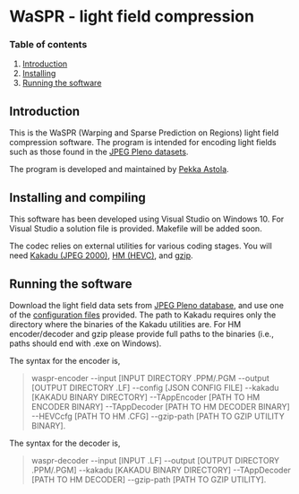 
# WaSPR - light field compression

### Table of contents

 1. [Introduction](#introduction)
 2. [Installing](#installing)
 3. [Running the software](#Running)

## Introduction

This is the WaSPR (Warping and Sparse Prediction on Regions) light field compression software. The program is intended for encoding light fields such as those found in the [JPEG Pleno datasets](https://jpeg.org/plenodb/lf/pleno_lf/). 

The program is developed and maintained by [Pekka Astola](http://www.cs.tut.fi/~astolap/).

## Installing and compiling

This software has been developed using Visual Studio on Windows 10. For Visual Studio a solution file is provided. Makefile will be added soon.

The codec relies on external utilities for various coding stages. You will need [Kakadu (JPEG 2000)](https://kakadusoftware.com/downloads/), [HM (HEVC)](https://hevc.hhi.fraunhofer.de/), and [gzip](https://www.gzip.org/).

## Running the software

Download the light field data sets from [JPEG Pleno database](https://jpeg.org/plenodb/lf/pleno_lf/), and use one of the [configuration files](https://github.com/astolap/WaSPR/blob/master/configuration_files) provided. The path to Kakadu requires only the directory where the binaries of the Kakadu utilities are. For HM encoder/decoder and gzip please provide full paths to the binaries (i.e., paths should end with .exe on Windows).

The syntax for the encoder is,
> waspr-encoder --input [INPUT DIRECTORY .PPM/.PGM --output [OUTPUT DIRECTORY .LF] --config [JSON CONFIG FILE] --kakadu [KAKADU BINARY DIRECTORY] --TAppEncoder [PATH TO HM ENCODER BINARY] --TAppDecoder [PATH TO HM DECODER BINARY] --HEVCcfg [PATH TO HM .CFG] --gzip-path  [PATH TO GZIP UTILITY BINARY].

The syntax for the decoder is,
> waspr-decoder --input [INPUT .LF] --output [OUTPUT DIRECTORY .PPM/.PGM] --kakadu [KAKADU BINARY DIRECTORY] --TAppDecoder [PATH TO HM DECODER] --gzip-path  [PATH TO GZIP UTILITY].
